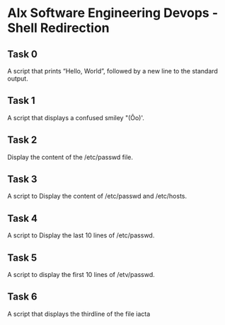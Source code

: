 # Alx Software Engineering Devops - Shell Redirection

## Task 0
A script that prints “Hello, World”, followed by a new line to the standard output.

## Task 1
A script that displays a confused smiley "(Ôo)'.

## Task 2
Display the content of the /etc/passwd file.

## Task 3
A script to Display the content of /etc/passwd and /etc/hosts.

## Task 4
A script to Display the last 10 lines of /etc/passwd.

## Task 5
A script to display the first 10 lines of /etv/passwd.

## Task 6
A script that displays the thirdline of the file iacta


